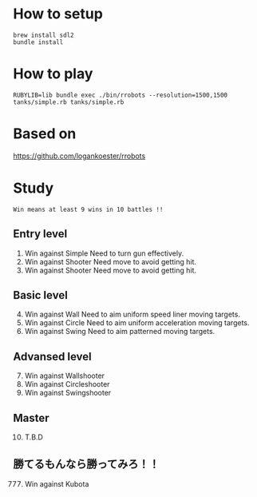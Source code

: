 # How to setup
```
brew install sdl2
bundle install
```

# How to play
```
RUBYLIB=lib bundle exec ./bin/rrobots --resolution=1500,1500 tanks/simple.rb tanks/simple.rb
```

# Based on
https://github.com/logankoester/rrobots

# Study
`Win means at least 9 wins in 10 battles !!`

## Entry level
1. Win against Simple
   Need to turn gun effectively.
2. Win against Shooter
   Need move to avoid getting hit.
3. Win against Shooter
   Need move to avoid getting hit.

## Basic level
4. Win against Wall
   Need to aim uniform speed liner moving targets.
5. Win against Circle
   Need to aim uniform acceleration moving targets.
6. Win against Swing
   Need to aim patterned moving targets.

## Advansed level
7. Win against Wallshooter
8. Win against Circleshooter
9. Win against Swingshooter

## Master
10. T.B.D



## 勝てるもんなら勝ってみろ！！
777. Win against Kubota

